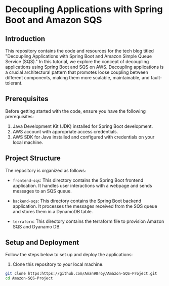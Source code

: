 # Decoupling Applications with Spring Boot and Amazon SQS

## Introduction

This repository contains the code and resources for the tech blog titled "Decoupling Applications with Spring Boot and Amazon Simple Queue Service (SQS)." In this tutorial, we explore the concept of decoupling applications using Spring Boot and SQS on AWS. Decoupling applications is a crucial architectural pattern that promotes loose coupling between different components, making them more scalable, maintainable, and fault-tolerant.

## Prerequisites

Before getting started with the code, ensure you have the following prerequisites:

1. Java Development Kit (JDK) installed for Spring Boot development.
2. AWS account with appropriate access credentials.
3. AWS SDK for Java installed and configured with credentials on your local machine.

## Project Structure

The repository is organized as follows:

- `frontend-sqs`: This directory contains the Spring Boot frontend application. It handles user interactions with a webpage and sends messages to an SQS queue.

- `backend-sqs`: This directory contains the Spring Boot backend application. It processes the messages received from the SQS queue and stores them in a DynamoDB table.

- `terraform`: This directory contains the terraform file to provision Amazon SQS and Dyanamo DB.

## Setup and Deployment

Follow the steps below to set up and deploy the applications:

1. Clone this repository to your local machine.

```bash
git clone https:https://github.com/Aman98roy/Amazon-SQS-Project.git
cd Amazon-SQS-Project

